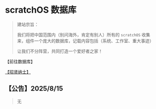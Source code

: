 # scratchOS 数据库

> 建站宗旨：
>
> 我们将把中国范围内（别问海外，肯定有别人）所有的 `scratchOS` 收集来，组件一个庞大的数据库，记载内容包括（系统、工作室、重大事迹）
>
> 让我们不分阵营，共同打造一个爱好者之家！

【前往数据库】

[【招贤纳士】](https://qm.qq.com/q/6oZnVRd6es)

## **【公告】2025/8/15**


>无
